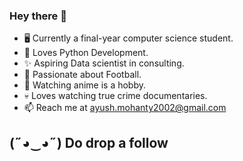 ### Hey there 👋 

- 🖥️ Currently a final-year computer science student.
- 🖤 Loves Python Development.
- ✨ Aspiring Data scientist in consulting.
- 🧠 Passionate about Football.
- 👒 Watching anime is a hobby.
- 💀 Loves watching true crime documentaries.
- 📫 Reach me at ayush.mohanty2002@gmail.com

## (˶◕‿◕˶) Do drop a follow
